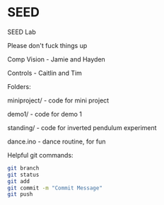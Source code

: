 # SEED
SEED Lab

Please don't fuck things up

Comp Vision - Jamie and Hayden

Controls - Caitlin and Tim


Folders:

miniproject/ - code for mini project

demo1/       - code for demo 1

standing/    - code for inverted pendulum experiment

dance.ino    - dance routine, for fun


Helpful git commands:
```bash
git branch
git status
git add 
git commit -m "Commit Message"
git push
```
